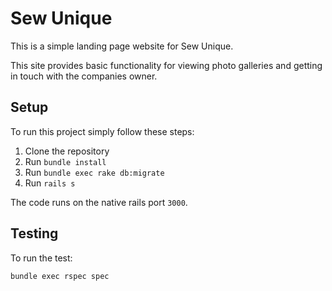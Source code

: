 # Sew Unique

This is a simple landing page website for Sew Unique.

This site provides basic functionality for viewing photo galleries and
getting in touch with the companies owner.

## Setup

To run this project simply follow these steps:

1. Clone the repository
2. Run `bundle install`
3. Run `bundle exec rake db:migrate`
4. Run `rails s`

The code runs on the native rails port `3000`.

## Testing

To run the test:

`bundle exec rspec spec`
